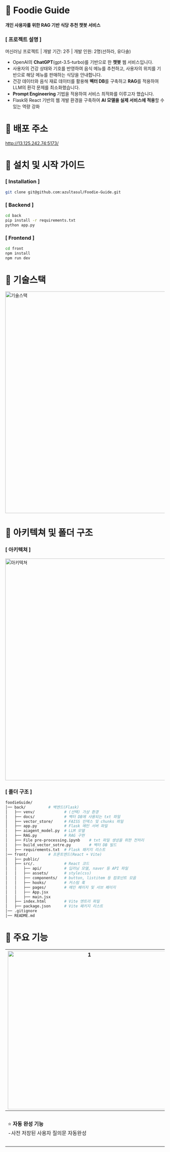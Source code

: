 # 📍 Foodie Guide

**개인 사용자를 위한 RAG 기반 식당 추천 챗봇 서비스**

### [ 프로젝트 설명 ]

머신러닝 프로젝트 | 개발 기간: 2주 | 개발 인원: 2명(선하라, 유다솔)

- OpenAI의 **ChatGPT**(gpt-3.5-turbo)를 기반으로 한 **챗봇** 웹 서비스입니다.
- 사용자의 건강 상태와 기호를 반영하여 음식 메뉴를 추천하고, 사용자의 위치를 기반으로 해당 메뉴를 판매하는 식당을 안내합니다.
- 건강 데이터와 음식 재료 데이터를 활용해 **벡터 DB**를 구축하고 **RAG**를 적용하여 LLM의 환각 문제를 최소화했습니다.
- **Prompt Engineering** 기법을 적용하여 서비스 최적화를 이루고자 했습니다.
- Flask와 React 기반의 웹 개발 환경을 구축하여 **AI 모델을 실제 서비스에 적용**할 수 있는 역량 강화

# 📍 배포 주소
http://13.125.242.74:5173/

# 📍 **설치** 및 시작 가이드

### [ Installation ]

```bash
git clone git@github.com:azultasul/Foodie-Guide.git
```

### [ Backend ]

```bash
cd back
pip install -r requirements.txt
python app.py
```

### [ Frontend ]

```bash
cd front
npm install
npm run dev
```

# 📍 기술스택
<img width="700" alt="기술스택" src="https://github.com/user-attachments/assets/f0e3cbce-84e1-450f-9d2d-fccbf389d1ef" />

# 📍 아키텍쳐 및 폴더 구조

### [ 아키텍쳐 ]
<img width="700" alt="아키텍쳐" src="https://github.com/user-attachments/assets/8accdedf-19eb-4d19-aaae-2d47f489bfc1" />

### [ 폴더 구조 ]

```bash
foodieGuide/
│── back/          # 백엔드(Flask)
│   ├── venv/             # (선택) 가상 환경
│   ├── docs/             # 벡터 DB에 사용되는 txt 파일
│   ├── vector_store/     # FAISS 인덱스 및 chunks 파일
│   ├── app.py            # Flask 메인 서버 파일
│   ├── aiagent_model.py  # LLM 모델
│   ├── RAG.py            # RAG 구현
│   ├── File pre-processing.ipynb    # txt 파일 생성을 위한 전처리
│   ├── build_vector_sotre.py        # 벡터 DB 빌드
│   ├── requirements.txt  # Flask 패키지 리스트
│── front/         # 프론트엔드(React + Vite)
│   ├── public/
│   ├── src/.             # React 코드
│   │   ├── api/          # 딥러닝 모델, naver 등 API 파일
│   │   ├── assets/       # style(css)
│   │   ├── components/   # button, listitem 등 컴포넌트 모음
│   │   ├── hooks/        # 커스텀 훅
│   │   ├── pages/        # 메인 페이지 및 서브 페이지
│   │   ├── App.jsx
│   │   ├── main.jsx
│   ├── index.html        # Vite 엔트리 파일
│   ├── package.json      # Vite 패키지 리스트
│── .gitignore
│── README.md
```

# 📍 주요 기능                                                           

| <img width="500" alt="1" src="https://github.com/user-attachments/assets/0aaf5d65-94ed-465a-8de3-6503478d83b0" /> | <img width="500" alt="2" src="https://github.com/user-attachments/assets/1fafe136-8d3b-4fe5-85f1-0d968c805efc" />                                                               | <img width="500" alt="3" src="https://github.com/user-attachments/assets/af12c1fe-6f64-4c53-9cc2-30c13dabf17d" />    |
| ----------------------------------------------------------------------- | ------------------------------------------------------------------------------------------------------------------------------------------------------------------- | ------------------------------------------------------------------------------------------------------ |
| ⭐ **자동 완성 기능** <br />-사전 저장된 사용자 질의문 자동완성         | ⭐ **일반 대화 기능**<br />- 사용자와 챗봇의 일반 대화<br />⭐ **메뉴 추천 대화 기능**<br />- 사용자의 상태 기반의 식단 및 해당 식단을 제공하는 주변 식당 정보 제공 | ⭐ **지도 기능**<br />- 사용자 위치 기반의 식당 정보를 지도로 표시<br />- 지도에 표시된 식당 정보 제공 |

